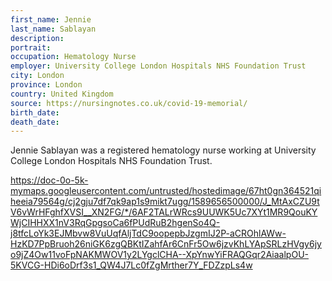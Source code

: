 ```yaml
---
first_name: Jennie
last_name: Sablayan
description: 
portrait: 
occupation: Hematology Nurse
employer: University College London Hospitals NHS Foundation Trust
city: London
province: London
country: United Kingdom
source: https://nursingnotes.co.uk/covid-19-memorial/
birth_date: 
death_date: 
---
```


Jennie Sablayan was a registered hematology nurse working at University College London Hospitals NHS Foundation Trust.

https://doc-0o-5k-mymaps.googleusercontent.com/untrusted/hostedimage/67ht0gn364521qiheeia79564g/cj2gju7df7qk9ap1s9mikt7ugg/1589656500000/J_MtAxCZU9tV6vWrHFghfXVSI__XN2FG/*/6AF2TALrWRcs9UUWK5Uc7XYt1MR9QouKYWjCIHHXX1nV3RqGpgsoCa6fPUdRuB2hgenSo4Q-j8tfcLoYk3EJMbvw8VuUqfAljTdC9oopepbJzgmIJ2P-aCROhlAWw-HzKD7PpBruoh26niGK6zgQBKtIZahfAr6CnFr5Ow6jzvKhLYApSRLzHVgy6jyo9jZ4Ow11voFpNAKMWOV1y2LYgclCHA--XpYnwYiFRAQGqr2AiaalpOU-5KVCG-HDi6oDrf3s1_QW4J7Lc0fZgMrther7Y_FDZzpLs4w